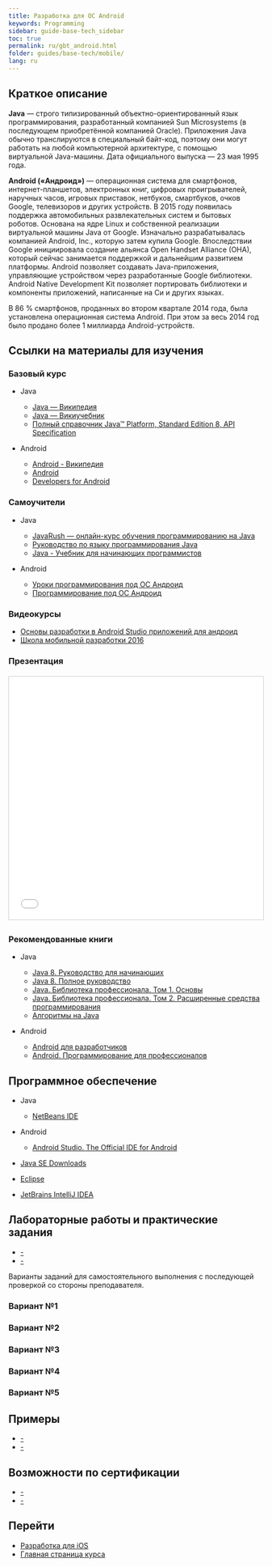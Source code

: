 ```yaml
---
title: Разработка для ОС Android
keywords: Programming
sidebar: guide-base-tech_sidebar
toc: true
permalink: ru/gbt_android.html
folder: guides/base-tech/mobile/
lang: ru
---
```


## Краткое описание

**Java** — строго типизированный объектно-ориентированный язык программирования, разработанный компанией Sun Microsystems (в последующем приобретённой компанией Oracle). Приложения Java обычно транслируются в специальный байт-код, поэтому они могут работать на любой компьютерной архитектуре, с помощью виртуальной Java-машины. Дата официального выпуска — 23 мая 1995 года.

**Android («Андроид»)** — операционная система для смартфонов, интернет-планшетов, электронных книг, цифровых проигрывателей, наручных часов, игровых приставок, нетбуков, смартбуков, очков Google, телевизоров и других устройств. В 2015 году появилась поддержка автомобильных развлекательных систем и бытовых роботов. Основана на ядре Linux и собственной реализации виртуальной машины Java от Google. Изначально разрабатывалась компанией Android, Inc., которую затем купила Google. Впоследствии Google инициировала создание альянса Open Handset Alliance (OHA), который сейчас занимается поддержкой и дальнейшим развитием платформы. Android позволяет создавать Java-приложения, управляющие устройством через разработанные Google библиотеки. Android Native Development Kit позволяет портировать библиотеки и компоненты приложений, написанные на Си и других языках.

В 86 % смартфонов, проданных во втором квартале 2014 года, была установлена операционная система Android. При этом за весь 2014 год было продано более 1 миллиарда Android-устройств.

##  Ссылки на материалы для изучения

### Базовый курс

* Java
    * [Java — Википедия](https://ru.wikipedia.org/wiki/Java)
    * [Java — Викиучебник](https://ru.wikibooks.org/wiki/Java)
    * [Полный справочник Java™ Platform, Standard Edition 8, API Specification](http://docs.oracle.com/javase/8/docs/api/index.html)

* Android
    * [Android - Википедия](https://ru.wikipedia.org/wiki/Android)
    * [Android](https://www.android.com/intl/ru_ru/)
    * [Developers for Android](https://developer.android.com/index.html)

### Самоучители

* Java
    * [JavaRush — онлайн-курс обучения программированию на Java](https://javarush.ru/)
    * [Руководство по языку программирования Java](https://metanit.com/java/tutorial/)
    * [Java - Учебник для начинающих программистов](http://proglang.su/java)

* Android
    * [Уроки программирования под ОС Андроид](http://startandroid.ru/ru/uroki/vse-uroki-spiskom.html)
    * [Программирование под ОС Андроид](https://metanit.com/java/android/)

### Видеокурсы

* [Основы разработки в Android Studio приложений для андроид](https://www.youtube.com/playlist?list=PLyfVjOYzujugap6Rf3ETNKkx4v9ePllNK)
* [Школа мобильной разработки 2016](https://www.youtube.com/playlist?list=PLQC2_0cDcSKBNCR8UWeElzCUuFkXASduz)

### Презентация

<div class="thumb-wrap" style="margin-top: 20px; margin-bottom: 20px">
    <iframe src="//www.slideshare.net/slideshow/embed_code/key/5UHG988FqV0fYs" width="854" height="480" frameborder="0" marginwidth="0" marginheight="0" scrolling="no" style="border:1px solid #CCC; border-width:1px; margin-bottom:5px; max-width: 100%;" allowfullscreen> </iframe>
</div>

### Рекомендованные книги

* Java
    * [Java 8. Руководство для начинающих](http://www.ozon.ru/context/detail/id/32167369/)
    * [Java 8. Полное руководство](http://www.ozon.ru/context/detail/id/31249554/)
    * [Java. Библиотека профессионала. Том 1. Основы](http://www.ozon.ru/context/detail/id/137377512/)
    * [Java. Библиотека профессионала. Том 2. Расширенные средства программирования](http://www.ozon.ru/context/detail/id/25151190/)
    * [Алгоритмы на Java](http://www.ozon.ru/context/detail/id/18319699/)

* Android
    * [Android для разработчиков](http://www.ozon.ru/context/detail/id/136331151/)
    * [Android. Программирование для профессионалов](http://www.ozon.ru/context/detail/id/136792911/)

## Программное обеспечение

* Java
    * [NetBeans IDE](https://netbeans.org/downloads/)

* Android
    * [Android Studio. The Official IDE for Android](https://developer.android.com/studio/index.html)

* [Java SE Downloads](http://www.oracle.com/technetwork/java/javase/downloads/index.html)
* [Eclipse](https://www.eclipse.org/downloads/)
* [JetBrains IntelliJ IDEA](https://www.jetbrains.com/idea/#chooseYourEdition)

## Лабораторные работы и практические задания

* [-]()
* [-]()

Варианты заданий для самостоятельного выполнения с последующей проверкой со стороны преподавателя.

### Вариант №1

### Вариант №2

### Вариант №3

### Вариант №4

### Вариант №5

## Примеры

* [-]()
* [-]()

## Возможности по сертификации

* [-]()
* [-]()

## Перейти

* [Разработка для iOS](gbt_ios.html)
* [Главная страница курса](gbt_landing-page.html)
